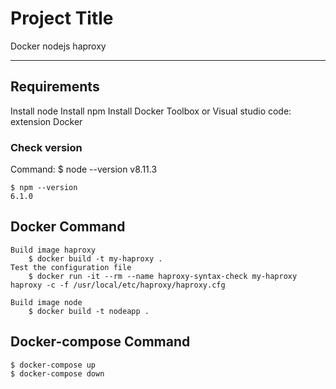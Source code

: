 # Project Title

Docker nodejs haproxy 

---
## Requirements

Install node
Install npm
Install Docker Toolbox or Visual studio code: extension Docker

### Check version

Command:
    $ node --version
    v8.11.3

    $ npm --version
    6.1.0
## Docker Command

    Build image haproxy
        $ docker build -t my-haproxy .
    Test the configuration file
        $ docker run -it --rm --name haproxy-syntax-check my-haproxy haproxy -c -f /usr/local/etc/haproxy/haproxy.cfg

    Build image node
        $ docker build -t nodeapp .

## Docker-compose Command

    $ docker-compose up
    $ docker-compose down
